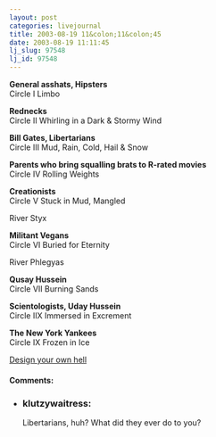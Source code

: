 ```yaml
---
layout: post
categories: livejournal
title: 2003-08-19 11&colon;11&colon;45
date: 2003-08-19 11:11:45
lj_slug: 97548
lj_id: 97548
---
```

**General asshats, Hipsters**  
Circle I Limbo



**Rednecks**  
Circle II Whirling in a Dark & Stormy Wind



**Bill Gates, Libertarians**  
Circle III Mud, Rain, Cold, Hail & Snow



**Parents who bring squalling brats to R-rated movies**  
Circle IV Rolling Weights



**Creationists**  
Circle V Stuck in Mud, Mangled



River Styx



**Militant Vegans**  
Circle VI Buried for Eternity



River Phlegyas



**Qusay Hussein**  
Circle VII Burning Sands



**Scientologists, Uday Hussein**  
Circle IIX Immersed in Excrement



**The New York Yankees**  
Circle IX Frozen in Ice



[Design your own hell](http://www.gaydeceiver.com/misc/hell/)


<div id="comments"><h4>Comments:</h4><div class="lj-comments"><ul>
<li><h3>klutzywaitress: </h3>
<a id="comment-132"></a>
<p>Libertarians, huh? What did they ever do to you?</p>
</li>
</ul></div></div>
